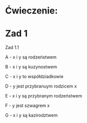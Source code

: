 # Ćwieczenie:





# Zad 1

Zad 1.1

A - x i y są rodzeństwem

B - x i y są kuzynostwem

C - x i y to współdziadkowie 

D - y jest przybranuym rodzicem x

E - x i y są przybranym rodzeństwem

F - y jest szwagrem x 

G - x i y są kazirodztwem


